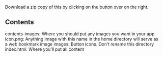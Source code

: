 Download a zip copy of this by clicking on the button over on the right.

Contents
--------

contents-images: Where you should put any images you want in your app
icon.png: Anything image with this name in the home directory will serve as a web bookmark image
images: Button icons. Don't rename this directory
index.html: Where you'll put all content
